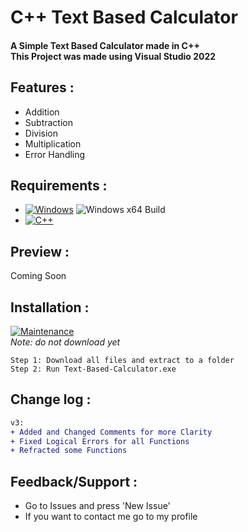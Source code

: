 <h1 align="left">C++ Text Based Calculator</h1>
<h4 align="left">A Simple Text Based Calculator made in C++<br>This Project was made using Visual Studio 2022</h4>


## Features :
- Addition<br>
- Subtraction<br>
- Division<br>
- Multiplication<br>
- Error Handling<br>


## Requirements :
- [![Windows](https://img.shields.io/badge/Platform-Windows-0078d7.svg?style=flat)](https://en.wikipedia.org/wiki/Microsoft_Windows) ![Windows x64 Build](https://img.shields.io/badge/Windows-x64-4CAF50.svg)
- [![C++](https://img.shields.io/badge/Language-C%2B%2B-%23f34b7d.svg?style=flat)](https://en.wikipedia.org/wiki/C%2B%2B)


## Preview :
Coming Soon


## Installation :
[![Maintenance](https://img.shields.io/badge/Maintained%3F-yes-green.svg)](https://GitHub.com/Naereen/StrapDown.js/graphs/commit-activity) <br> *Note: do not download yet*
```
Step 1: Download all files and extract to a folder
Step 2: Run Text-Based-Calculator.exe
```

## Change log :
```diff
v3:
+ Added and Changed Comments for more Clarity
+ Fixed Logical Errors for all Functions
+ Refracted some Functions
```

## Feedback/Support :
- Go to Issues and press 'New Issue'
- If you want to contact me go to my profile
